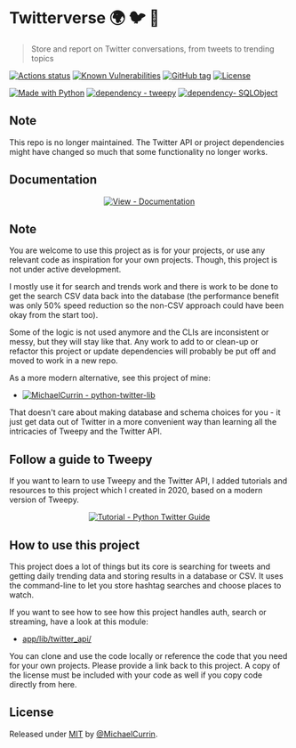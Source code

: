 # Twitterverse 🌍 🐦 🐍
> Store and report on Twitter conversations, from tweets to trending topics

[![Actions status](https://github.com/MichaelCurrin/twitterverse/workflows/Python%20application/badge.svg)](https://github.com/MichaelCurrin/twitterverse/actions)
[![Known Vulnerabilities](https://snyk.io/test/github/MichaelCurrin/twitterverse/badge.svg?targetFile=requirements.txt)](https://snyk.io/test/github/MichaelCurrin/twitterverse?targetFile=requirements.txt)
[![GitHub tag](https://img.shields.io/github/tag/MichaelCurrin/twitterverse?include_prereleases=&sort=semver)](https://github.com/MichaelCurrin/twitterverse/releases/)
[![License](https://img.shields.io/badge/License-MIT-blue)](#license)

[![Made with Python](https://img.shields.io/badge/Python->=3.6-blue?logo=python&logoColor=white)](https://python.org "Go to Python homepage")
[![dependency - tweepy](https://img.shields.io/badge/tweepy-3-blue?logo=twitter&logoColor=white)](https://www.tweepy.org/ "Go to Tweepy homepage")
[![dependency- SQLObject](https://img.shields.io/badge/SQLObject-3-blue)](http://sqlobject.org/ "Go to SQLite homepage")


## Note 

This repo is no longer maintained. The Twitter API or project dependencies might have changed so much that some functionality no longer works.


## Documentation

<div align="center">

[![View - Documentation](https://img.shields.io/badge/View-Online_docs-2ea44f?style=for-the-badge)](https://michaelcurrin.github.io/twitterverse/ "Go to online docs")

</div>


## Note

You are welcome to use this project as is for your projects, or use any relevant code as inspiration for your own projects. Though, this project is not under active development. 

I mostly use it for search and trends work and there is work to be done to get the search CSV data back into the database (the performance benefit was only 50% speed reduction so the non-CSV approach could have been okay from the start too).

Some of the logic is not used anymore and the CLIs are inconsistent or messy, but they will stay like that. Any work to add to or clean-up or refactor this project or update dependencies will probably be put off and moved to work in a new repo.

As a more modern alternative, see this project of mine:

- [![MichaelCurrin - python-twitter-lib](https://img.shields.io/static/v1?label=MichaelCurrin&message=python-twitter-lib&color=blue&logo=github)](https://github.com/MichaelCurrin/python-twitter-lib)

That doesn't care about making database and schema choices for you - it just get data out of Twitter in a more convenient way than learning all the intricacies of Tweepy and the Twitter API.



## Follow a guide to Tweepy

If you want to learn to use Tweepy and the Twitter API, I added tutorials and resources to this project which I created in 2020, based on a modern version of Tweepy.

<div align="center">
  
[![Tutorial - Python Twitter Guide](https://img.shields.io/badge/Tutorial-Python_Twitter_Guide-blue)](https://MichaelCurrin.github.io/python-twitter-guide)

</div>


## How to use this project

This project does a lot of things but its core is searching for tweets and getting daily trending data and storing results in a database or CSV. It uses the command-line to let you store hashtag searches and choose places to watch.

If you want to see how to see how this project handles auth, search or streaming, have a look at this module:

- [app/lib/twitter_api/](https://github.com/MichaelCurrin/twitterverse/tree/master/app/lib/twitter_api/)

You can clone and use the code locally or reference the code that you need for your own projects. Please provide a link back to this project. A copy of the license must be included with your code as well if you copy code directly from here.


## License

Released under [MIT](/LICENSE) by [@MichaelCurrin](https://github.com/MichaelCurrin).
